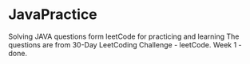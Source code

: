 # JavaPractice
Solving JAVA questions form leetCode for practicing and learning 
The questions are from 30-Day LeetCoding Challenge - leetCode.
Week 1 - done.
